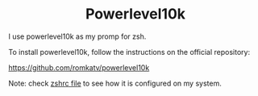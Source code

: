 <p align="center">
    <h1 align="center">Powerlevel10k</h1>
</p>

I use powerlevel10k as my promp for zsh.

To install powerlevel10k, follow the instructions on the official repository:

https://github.com/romkatv/powerlevel10k

Note: check [zshrc file](./../zshrc) to see how it is configured on my system.
